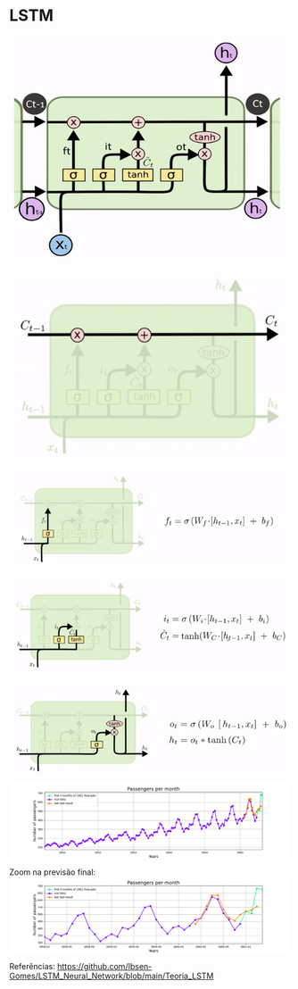 # LSTM


![LSTM - célula completa](https://github.com/Ibsen-Gomes/LSTM_Neural_Network/blob/main/Figuras_teoria/4_lstm_bloco_complexo.png)

![LSTM - variável Ct](https://github.com/Ibsen-Gomes/LSTM_Neural_Network/blob/main/Figuras_teoria/1_lstm_variavel_ct.png)

![LSTM - cálculo do sigmoide](https://github.com/Ibsen-Gomes/LSTM_Neural_Network/blob/main/Figuras_teoria/1_lstm_calculos_sigmoide.png)

![LSTM - cálculo da variável Ct 2](https://github.com/Ibsen-Gomes/LSTM_Neural_Network/blob/main/Figuras_teoria/2_lstm_calculos_variavel_ct_2.png)

![LSTM - cálculo de ht - 1](https://github.com/Ibsen-Gomes/LSTM_Neural_Network/blob/main/Figuras_teoria/3_lstm_calculos_ht-1.png)



![Previsão final do LSTM](https://github.com/Ibsen-Gomes/LSTM_Neural_Network/blob/main/1961_4_months_prevision_passangers.png) 

Zoom na previsão final:
![Zoom da Previsão final do LSTM](https://github.com/Ibsen-Gomes/LSTM_Neural_Network/blob/main/Zoom_1961_4_months_prevision_passangers.png)

Referências:
https://github.com/Ibsen-Gomes/LSTM_Neural_Network/blob/main/Teoria_LSTM
